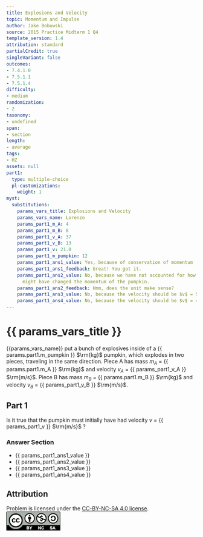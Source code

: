 ```yaml
---
title: Explosions and Velocity
topic: Momentum and Impulse
author: Jake Bobowski
source: 2015 Practice Midterm 1 Q4
template_version: 1.4
attribution: standard
partialCredit: true
singleVariant: false
outcomes:
- 7.4.1.0
- 7.5.1.1
- 7.5.1.4
difficulty:
- medium
randomization:
- 2
taxonomy:
- undefined
span:
- section
length:
- average
tags:
- HZ
assets: null
part1:
  type: multiple-choice
  pl-customizations:
    weight: 1
myst:
  substitutions:
    params_vars_title: Explosions and Velocity
    params_vars_name: Lorenzo
    params_part1_m_A: 4
    params_part1_m_B: 8
    params_part1_v_A: 37
    params_part1_v_B: 13
    params_part1_v: 21.0
    params_part1_m_pumpkin: 12
    params_part1_ans1_value: Yes, because of conservation of momentum
    params_part1_ans1_feedback: Great! You got it.
    params_part1_ans2_value: No, because we have not accounted for how the explosion
      might have changed the momentum of the pumpkin.
    params_part1_ans2_feedback: Hmm, does the unit make sense?
    params_part1_ans3_value: No, because the velocity should be $v$ = 50 $\rm{m/s}$
    params_part1_ans4_value: No, because the velocity should be $v$ = 4.2 $\rm{m/s/kg}$
---
```

# {{ params_vars_title }}
{{params_vars_name}} put a bunch of explosives inside of a {{ params.part1.m_pumpkin }} $\rm{kg}$ pumpkin, which explodes in two pieces, traveling in the same direction.
Piece A has mass $m_A$ = {{ params.part1.m_A }} $\rm{kg}$ and velocity $v_A$ = {{ params_part1_v_A }} $\rm{m/s}$.
Piece B has mass $m_B$ = {{ params.part1.m_B }} $\rm{kg}$ and velocity $v_B$ = {{ params_part1_v_B }} $\rm{m/s}$.

## Part 1

Is it true that the pumpkin must initially have had velocity $v$ = {{ params_part1_v }} $\rm{m/s}$ ?

### Answer Section

- {{ params_part1_ans1_value }}
- {{ params_part1_ans2_value }}
- {{ params_part1_ans3_value }}
- {{ params_part1_ans4_value }}

## Attribution

Problem is licensed under the [CC-BY-NC-SA 4.0 license](https://creativecommons.org/licenses/by-nc-sa/4.0/).<br> ![The Creative Commons 4.0 license requiring attribution-BY, non-commercial-NC, and share-alike-SA license.](https://raw.githubusercontent.com/firasm/bits/master/by-nc-sa.png)
